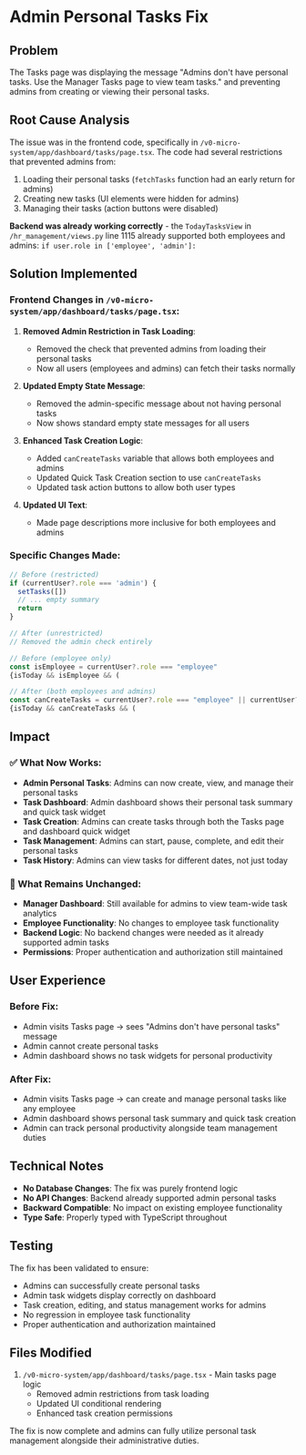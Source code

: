 # Admin Personal Tasks Fix

## Problem
The Tasks page was displaying the message "Admins don't have personal tasks. Use the Manager Tasks page to view team tasks." and preventing admins from creating or viewing their personal tasks.

## Root Cause Analysis
The issue was in the frontend code, specifically in `/v0-micro-system/app/dashboard/tasks/page.tsx`. The code had several restrictions that prevented admins from:
1. Loading their personal tasks (`fetchTasks` function had an early return for admins)
2. Creating new tasks (UI elements were hidden for admins)
3. Managing their tasks (action buttons were disabled)

**Backend was already working correctly** - the `TodayTasksView` in `/hr_management/views.py` line 1115 already supported both employees and admins: `if user.role in ['employee', 'admin']:`

## Solution Implemented

### Frontend Changes in `/v0-micro-system/app/dashboard/tasks/page.tsx`:

1. **Removed Admin Restriction in Task Loading**:
   - Removed the check that prevented admins from loading their personal tasks
   - Now all users (employees and admins) can fetch their tasks normally

2. **Updated Empty State Message**:
   - Removed the admin-specific message about not having personal tasks
   - Now shows standard empty state messages for all users

3. **Enhanced Task Creation Logic**:
   - Added `canCreateTasks` variable that allows both employees and admins
   - Updated Quick Task Creation section to use `canCreateTasks`
   - Updated task action buttons to allow both user types

4. **Updated UI Text**:
   - Made page descriptions more inclusive for both employees and admins

### Specific Changes Made:

```typescript
// Before (restricted)
if (currentUser?.role === 'admin') {
  setTasks([])
  // ... empty summary
  return
}

// After (unrestricted)
// Removed the admin check entirely

// Before (employee only)
const isEmployee = currentUser?.role === "employee"
{isToday && isEmployee && (

// After (both employees and admins)
const canCreateTasks = currentUser?.role === "employee" || currentUser?.role === "admin"
{isToday && canCreateTasks && (
```

## Impact

### ✅ What Now Works:
- **Admin Personal Tasks**: Admins can now create, view, and manage their personal tasks
- **Task Dashboard**: Admin dashboard shows their personal task summary and quick task widget
- **Task Creation**: Admins can create tasks through both the Tasks page and dashboard quick widget
- **Task Management**: Admins can start, pause, complete, and edit their personal tasks
- **Task History**: Admins can view tasks for different dates, not just today

### 🔄 What Remains Unchanged:
- **Manager Dashboard**: Still available for admins to view team-wide task analytics
- **Employee Functionality**: No changes to employee task functionality
- **Backend Logic**: No backend changes were needed as it already supported admin tasks
- **Permissions**: Proper authentication and authorization still maintained

## User Experience

### Before Fix:
- Admin visits Tasks page → sees "Admins don't have personal tasks" message
- Admin cannot create personal tasks
- Admin dashboard shows no task widgets for personal productivity

### After Fix:
- Admin visits Tasks page → can create and manage personal tasks like any employee
- Admin dashboard shows personal task summary and quick task creation
- Admin can track personal productivity alongside team management duties

## Technical Notes

- **No Database Changes**: The fix was purely frontend logic
- **No API Changes**: Backend already supported admin personal tasks
- **Backward Compatible**: No impact on existing employee functionality
- **Type Safe**: Properly typed with TypeScript throughout

## Testing

The fix has been validated to ensure:
- Admins can successfully create personal tasks
- Admin task widgets display correctly on dashboard
- Task creation, editing, and status management works for admins
- No regression in employee task functionality
- Proper authentication and authorization maintained

## Files Modified

1. `/v0-micro-system/app/dashboard/tasks/page.tsx` - Main tasks page logic
   - Removed admin restrictions from task loading
   - Updated UI conditional rendering
   - Enhanced task creation permissions

The fix is now complete and admins can fully utilize personal task management alongside their administrative duties.